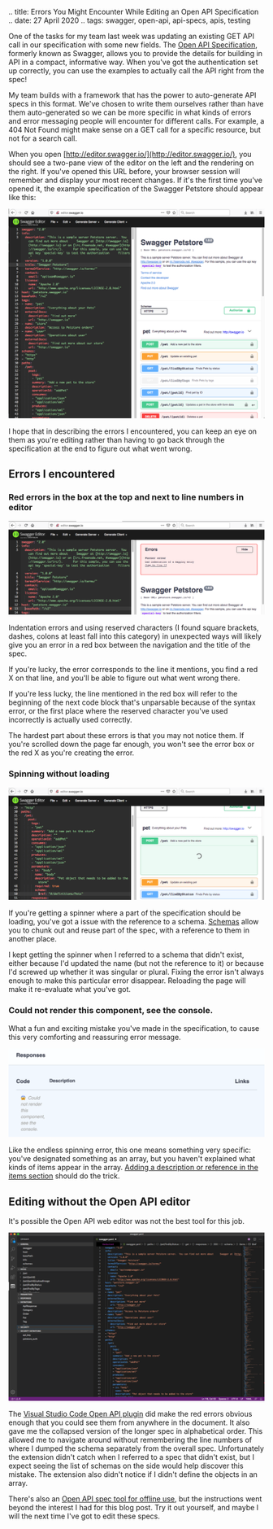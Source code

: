 .. title: Errors You Might Encounter While Editing an Open API Specification
.. date: 27 April 2020
.. tags: swagger, open-api, api-specs, apis, testing


One of the tasks for my team last week was updating an existing GET API call in our specification with some new fields. The [Open API Specification](https://swagger.io/specification/), formerly known as Swagger, allows you to provide the details for building in API in a compact, informative way. When you've got the authentication set up correctly, you can use the examples to actually call the API right from the spec!

My team builds with a framework that has the power to auto-generate API specs in this format. We've chosen to write them ourselves rather than have them auto-generated so we can be more specific in what kinds of errors and error messaging people will encounter for different calls. For example, a 404 Not Found might make sense on a GET call for a specific resource, but not for a search call.

When you open [http://editor.swagger.io/](http://editor.swagger.io/), you should see a two-pane view of the editor on the left and the rendering on the right. If you've opened this URL before, your browser session will remember and display your most recent changes. If it's the first time you've opened it, the example specification of the Swagger Petstore should appear like this:

![](/images/posts/2020/petstore-example-spec.png "Petstore example spec")

I hope that in describing the errors I encountered, you can keep an eye on them as you're editing rather than having to go back through the specification at the end to figure out what went wrong. 

## Errors I encountered

### Red errors in the box at the top and next to line numbers in editor

![](/images/posts/2020/swagger-red-error-at-top.png)

Indentation errors and using reserved characters (I found square brackets, dashes, colons at least fall into this category) in unexpected ways will likely give you an error in a red box between the navigation and the title of the spec. 

If you're lucky, the error corresponds to the line it mentions, you find a red X on that line, and you'll be able to figure out what went wrong there. 

If you're less lucky, the line mentioned in the red box will refer to the beginning of the next code block that's unparsable because of the syntax error, or the first place where the reserved character you've used incorrectly is actually used correctly. 

The hardest part about these errors is that you may not notice them. If you're scrolled down the page far enough, you won't see the error box or the red X as you're creating the error. 

### Spinning without loading

![](/images/posts/2020/swagger-spinner-failed-reference.png)

If you're getting a spinner where a part of the specification should be loading, you've got a issue with the reference to a schema. [Schemas](https://swagger.io/docs/specification/data-models/) allow you to chunk out and reuse part of the spec, with a reference to them in another place. 

I kept getting the spinner when I referred to a schema that didn't exist, either because I'd updated the name (but not the reference to it) or because I'd screwed up whether it was singular or plural. Fixing the error isn't always enough to make this particular error disappear. Reloading the page will make it re-evaluate what you've got. 

### Could not render this component, see the console.

What a fun and exciting mistake you've made in the specification, to cause this very comforting and reassuring error message. 

![](/images/posts/2020/swagger-scream.png)

Like the endless spinning error, this one means something very specific: you've designated something as an array, but you haven't explained what kinds of items appear in the array. [Adding a description or reference in the items section](https://swagger.io/docs/specification/data-models/data-types/#array) should do the trick. 

## Editing without the Open API editor

It's possible the Open API web editor was not the best tool for this job. 

![](/images/posts/2020/swagger-vs-code.png)

The [Visual Studio Code Open API plugin](https://marketplace.visualstudio.com/items?itemName=42Crunch.vscode-openapi) did make the red errors obvious enough that you could see them from anywhere in the document. It also gave me the collapsed version of the longer spec in alphabetical order. This allowed me to navigate around without remembering the line numbers of where I dumped the schema separately from the overall spec. Unfortunately the extension didn't catch when I referred to a spec that didn't exist, but I expect seeing the list of schemas on the side would help discover this mistake. The extension also didn't notice if I didn't define the objects in an array.  

There's also an [Open API spec tool for offline use](https://github.com/swagger-api/swagger-ui), but the instructions went beyond the interest I had for this blog post. Try it out yourself, and maybe I will the next time I've got to edit these specs. 
